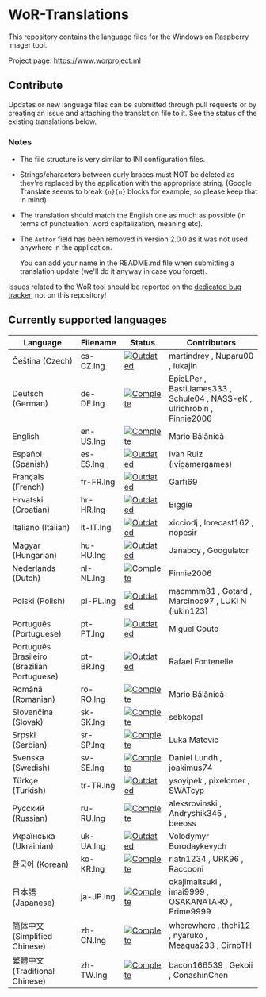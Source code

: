 # WoR-Translations
This repository contains the language files for the Windows on Raspberry imager tool.

Project page: https://www.worproject.ml

## Contribute
Updates or new language files can be submitted through pull requests or by creating an issue and attaching the translation file to it. See the status of the existing translations below.

### Notes
* The file structure is very similar to INI configuration files.

* Strings/characters between curly braces must NOT be deleted as they're replaced by the application with the appropriate string. (Google Translate seems to break `{n}{n}` blocks for example, so please keep that in mind)

* The translation should match the English one as much as possible (in terms of punctuation, word capitalization, meaning etc).

* The `Author` field has been removed in version 2.0.0 as it was not used anywhere in the application. 

  You can add your name in the README.md file when submitting a translation update (we'll do it anyway in case you forget).

Issues related to the WoR tool should be reported on the [dedicated bug tracker](https://www.worproject.ml/bugtracker), not on this repository!

## Currently supported languages

| Language                                    | Filename  | Status                                                                       | Contributors 
| ------------------------------------------- | --------- | ---------------------------------------------------------------------------- | --------------
| Čeština (Czech)                             | cs-CZ.lng | [![Outdated](https://img.shields.io/badge/-Outdated-red)](/lang/cs-CZ.lng)   | martindrey , Nuparu00 , lukajin
| Deutsch (German)                            | de-DE.lng | [![Complete](https://img.shields.io/badge/-Complete-green)](/lang/de-DE.lng) | EpicLPer , BastiJames333 , Schule04 , NASS-eK , ulrichrobin , Finnie2006
| English                                     | en-US.lng | [![Complete](https://img.shields.io/badge/-Complete-green)](/lang/en-US.lng) | Mario Bălănică
| Español (Spanish)                           | es-ES.lng | [![Outdated](https://img.shields.io/badge/-Outdated-red)](/lang/es-ES.lng)   | Ivan Ruiz (ivigamergames) 
| Français (French)                           | fr-FR.lng | [![Outdated](https://img.shields.io/badge/-Outdated-red)](/lang/fr-FR.lng)   | Garfi69
| Hrvatski (Croatian)                         | hr-HR.lng | [![Outdated](https://img.shields.io/badge/-Outdated-red)](/lang/hr-HR.lng)   | Biggie 
| Italiano (Italian)                          | it-IT.lng | [![Outdated](https://img.shields.io/badge/-Outdated-red)](/lang/it-IT.lng)   | xicciodj , lorecast162 , nopesir
| Magyar (Hungarian)                          | hu-HU.lng | [![Outdated](https://img.shields.io/badge/-Outdated-red)](/lang/hu-HU.lng)   | Janaboy , Googulator 
| Nederlands (Dutch)                          | nl-NL.lng | [![Complete](https://img.shields.io/badge/-Complete-green)](/lang/nl-NL.lng) | Finnie2006
| Polski (Polish)                             | pl-PL.lng | [![Outdated](https://img.shields.io/badge/-Outdated-red)](/lang/pl-PL.lng)   | macmmm81 , Gotard , Marcinoo97 , LUKI N (lukin123)
| Português (Portuguese)                      | pt-PT.lng | [![Outdated](https://img.shields.io/badge/-Outdated-red)](/lang/pt-PT.lng)   | Miguel Couto
| Português Brasileiro (Brazilian Portuguese) | pt-BR.lng | [![Outdated](https://img.shields.io/badge/-Outdated-red)](/lang/pt-BR.lng)   | Rafael Fontenelle
| Română (Romanian)                           | ro-RO.lng | [![Complete](https://img.shields.io/badge/-Complete-green)](/lang/ro-RO.lng) | Mario Bălănică
| Slovenčina (Slovak)                         | sk-SK.lng | [![Complete](https://img.shields.io/badge/-Complete-green)](/lang/sk-SK.lng) | sebkopal
| Srpski (Serbian)                            | sr-SP.lng | [![Complete](https://img.shields.io/badge/-Complete-green)](/lang/sr-SP.lng) | Luka Matovic
| Svenska (Swedish)                           | sv-SE.lng | [![Complete](https://img.shields.io/badge/-Complete-green)](/lang/sv-SE.lng) | Daniel Lundh , joakimus74
| Türkçe (Turkish)                            | tr-TR.lng | [![Outdated](https://img.shields.io/badge/-Outdated-red)](/lang/tr-TR.lng)   | ysoyipek , pixelomer , SWATcyp
| Русский (Russian)                           | ru-RU.lng | [![Complete](https://img.shields.io/badge/-Complete-green)](/lang/ru-RU.lng) | aleksrovinski , Andryshik345 , beeoss
| Українська (Ukrainian)                      | uk-UA.lng | [![Outdated](https://img.shields.io/badge/-Outdated-red)](/lang/uk-US.lng)   | Volodymyr Borodaykevych
| 한국어 (Korean)                             | ko-KR.lng | [![Complete](https://img.shields.io/badge/-Complete-green)](/lang/ko-KR.lng) | rlatn1234 , URK96 , Raccooni
| 日本語 (Japanese)                           | ja-JP.lng | [![Complete](https://img.shields.io/badge/-Complete-green)](/lang/ja-JP.lng) | okajimaitsuki , imai9999 , OSAKANATARO , Prime9999
| 简体中文 (Simplified Chinese)               | zh-CN.lng | [![Complete](https://img.shields.io/badge/-Complete-green)](/lang/zh-CN.lng) | wherewhere , thchi12 , nyaruko , Meaqua233 , CirnoTH
| 繁體中文 (Traditional Chinese)              | zh-TW.lng | [![Complete](https://img.shields.io/badge/-Complete-green)](/lang/zh-TW.lng) | bacon166539 , Gekoii , ConashinChen
